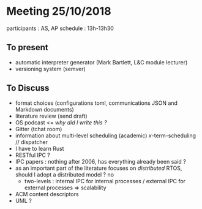 # Meeting 25/10/2018

participants : AS, AP
schedule : 13h-13h30

## To present
  - automatic interpreter generator (Mark Bartlett, L&C module lecturer)
  - versioning system (semver)

## To Discuss
  - format choices (configurations toml, communications JSON and Markdown documents)
  - literature review (send draft)
  - OS podcast <= *why did I write this ?*
  - Gitter (tchat room)
  - information about multi-level scheduling (academic) *x*-term-scheduling // dispatcher
  - I have to learn Rust
  - RESTful IPC ?
  - IPC papers : nothing after 2006, has everything already been said ?
  - as an important part of the literature focuses on *distributed* RTOS, should I adopt a distributed model ? no
    * two-levels : internal IPC for internal processes / external IPC for external processes => scalability
  - ACM content descriptors
  - UML ?